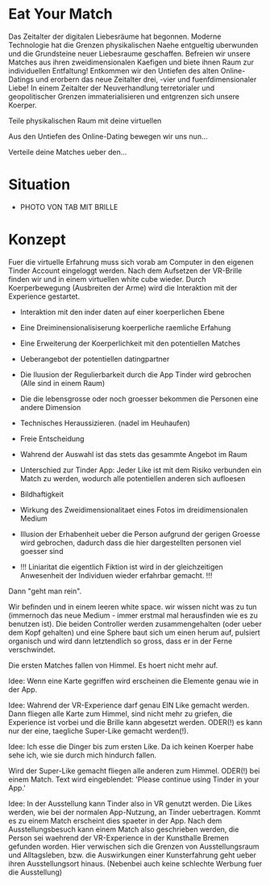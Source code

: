 # Eat Your Match

Das Zeitalter der digitalen Liebesräume hat begonnen.
Moderne Technologie hat die Grenzen physikalischen Naehe entgueltig uberwunden und die Grundsteine neuer Liebesraume geschaffen.
Befreien wir unsere Matches aus ihren zweidimensionalen Kaefigen und biete ihnen Raum zur individuellen Entfaltung! 
Entkommen wir den Untiefen des alten Online-Datings und erorbern das neue Zeitalter drei, -vier und fuenfdimensionaler Liebe!
In einem Zeitalter der Neuverhandlung terretorialer und geopolitischer Grenzen immaterialisieren und entgrenzen sich unsere Koerper. 

Teile physikalischen Raum mit deine virtuellen 

Aus den Untiefen des Online-Dating bewegen wir uns nun... 

Verteile deine Matches ueber den...

# Situation

- PHOTO VON TAB MIT BRILLE 

# Konzept

Fuer die virtuelle Erfahrung muss sich vorab am Computer in den eigenen Tinder Account eingeloggt werden. Nach dem Aufsetzen der VR-Brille finden wir und in einem virtuellen
white cube wieder. Durch Koerperbewegung (Ausbreiten der Arme) wird die Interaktion mit der Experience gestartet. 

- Interaktion mit den inder daten auf einer koerperlichen Ebene
- Eine Dreiminensionalisiserung koerperliche raemliche Erfahung
- Eine Erweiterung der Koerperlichkeit mit den potentiellen Matches
- Ueberangebot der potentiellen datingpartner
- Die Iluusion der Regulierbarkeit durch die App Tinder wird gebrochen
(Alle sind in einem Raum)
- Die die lebensgrosse oder noch groesser bekommen die Personen eine andere Dimension
- Technisches Heraussizieren. (nadel im Heuhaufen)
- Freie Entscheidung 
- Wahrend der Auswahl ist das stets das gesammte Angebot im Raum 
- Unterschied zur Tinder App: Jeder Like ist mit dem Risiko verbunden ein Match zu werden, wodurch alle potentiellen anderen sich aufloesen

- Bildhaftigkeit
- Wirkung des Zweidimensionalitaet eines Fotos im dreidimensionalen Medium
- Illusion der Erhabenheit ueber die Person aufgrund der gerigen Groesse wird gebrochen, dadurch dass die hier dargestellten personen viel goesser sind
- !!! Liniaritat die eigentlich Fiktion ist wird in der gleichzeitigen Anwesenheit der Individuen wieder erfahrbar gemacht. !!!

Dann "geht man rein". 

Wir befinden und in einem leeren white space. wir wissen nicht was zu tun (immernoch das neue Medium - immer erstmal mal herausfinden wie es zu benutzen ist).
Die beiden Controller werden zusammengehalten (oder ueber dem Kopf gehalten) und 
eine Sphere baut sich um einen herum auf, pulsiert organisch und wird dann letztendlich so gross, dass er in der Ferne verschwindet.

Die ersten Matches fallen von Himmel. Es hoert nicht mehr auf.

Idee:
Wenn eine Karte gegriffen wird erscheinen die Elemente genau wie in der App.

Idee:
Wahrend der VR-Experience darf genau EIN Like gemacht werden.
Dann fliegen alle Karte zum Himmel, sind nicht mehr zu griefen, die Experience ist vorbei und die Brille kann abgesetzt werden.
ODER(!) es kann nur der eine, taegliche Super-Like gemacht werden(!).

Idee:
Ich esse die Dinger bis zum ersten Like. Da ich keinen Koerper habe sehe ich, wie sie durch mich hindurch fallen.

Wird der Super-Like gemacht fliegen alle anderen zum Himmel.
ODER(!) bei einem Match.
Text wird eingeblendet:
'Please continue using Tinder in your App.'

Idee:
In der Ausstellung kann Tinder also in VR genutzt werden. Die Likes werden, wie bei der normalen App-Nutzung, an Tinder uebertragen. Kommt es zu einem Match erscheint dies spaeter in der App. 
Nach dem Ausstellungsbesuch kann einem Match also geschrieben werden, die Person sei waehrend der VR-Experience in der Kunsthalle Bremen gefunden worden.
Hier verwischen sich die Grenzen von Ausstellungsraum und Alltagsleben, bzw. die Auswirkungen einer Kunsterfahrung geht ueber ihren Ausstellungsort hinaus.
(Nebenbei auch keine schlechte Werbung fuer die Ausstellung)